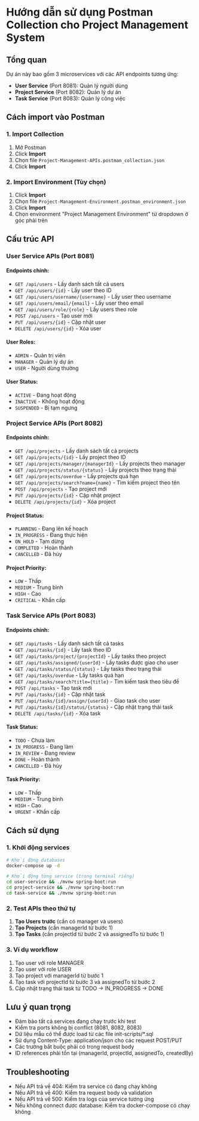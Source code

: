 # Hướng dẫn sử dụng Postman Collection cho Project Management System

## Tổng quan

Dự án này bao gồm 3 microservices với các API endpoints tương ứng:

- **User Service** (Port 8081): Quản lý người dùng
- **Project Service** (Port 8082): Quản lý dự án  
- **Task Service** (Port 8083): Quản lý công việc

## Cách import vào Postman

### 1. Import Collection
1. Mở Postman
2. Click **Import** 
3. Chọn file `Project-Management-APIs.postman_collection.json`
4. Click **Import**

### 2. Import Environment (Tùy chọn)
1. Click **Import** 
2. Chọn file `Project-Management-Environment.postman_environment.json`
3. Click **Import**
4. Chọn environment "Project Management Environment" từ dropdown ở góc phải trên

## Cấu trúc API

### User Service APIs (Port 8081)

#### Endpoints chính:
- `GET /api/users` - Lấy danh sách tất cả users
- `GET /api/users/{id}` - Lấy user theo ID
- `GET /api/users/username/{username}` - Lấy user theo username
- `GET /api/users/email/{email}` - Lấy user theo email
- `GET /api/users/role/{role}` - Lấy users theo role
- `POST /api/users` - Tạo user mới
- `PUT /api/users/{id}` - Cập nhật user
- `DELETE /api/users/{id}` - Xóa user

#### User Roles:
- `ADMIN` - Quản trị viên
- `MANAGER` - Quản lý dự án
- `USER` - Người dùng thường

#### User Status:
- `ACTIVE` - Đang hoạt động
- `INACTIVE` - Không hoạt động
- `SUSPENDED` - Bị tạm ngưng

### Project Service APIs (Port 8082)

#### Endpoints chính:
- `GET /api/projects` - Lấy danh sách tất cả projects
- `GET /api/projects/{id}` - Lấy project theo ID
- `GET /api/projects/manager/{managerId}` - Lấy projects theo manager
- `GET /api/projects/status/{status}` - Lấy projects theo trạng thái
- `GET /api/projects/overdue` - Lấy projects quá hạn
- `GET /api/projects/search?name={name}` - Tìm kiếm project theo tên
- `POST /api/projects` - Tạo project mới
- `PUT /api/projects/{id}` - Cập nhật project
- `DELETE /api/projects/{id}` - Xóa project

#### Project Status:
- `PLANNING` - Đang lên kế hoạch
- `IN_PROGRESS` - Đang thực hiện
- `ON_HOLD` - Tạm dừng
- `COMPLETED` - Hoàn thành
- `CANCELLED` - Đã hủy

#### Project Priority:
- `LOW` - Thấp
- `MEDIUM` - Trung bình
- `HIGH` - Cao
- `CRITICAL` - Khẩn cấp

### Task Service APIs (Port 8083)

#### Endpoints chính:
- `GET /api/tasks` - Lấy danh sách tất cả tasks
- `GET /api/tasks/{id}` - Lấy task theo ID
- `GET /api/tasks/project/{projectId}` - Lấy tasks theo project
- `GET /api/tasks/assigned/{userId}` - Lấy tasks được giao cho user
- `GET /api/tasks/status/{status}` - Lấy tasks theo trạng thái
- `GET /api/tasks/overdue` - Lấy tasks quá hạn
- `GET /api/tasks/search?title={title}` - Tìm kiếm task theo tiêu đề
- `POST /api/tasks` - Tạo task mới
- `PUT /api/tasks/{id}` - Cập nhật task
- `PUT /api/tasks/{id}/assign/{userId}` - Giao task cho user
- `PUT /api/tasks/{id}/status/{status}` - Cập nhật trạng thái task
- `DELETE /api/tasks/{id}` - Xóa task

#### Task Status:
- `TODO` - Chưa làm
- `IN_PROGRESS` - Đang làm
- `IN_REVIEW` - Đang review
- `DONE` - Hoàn thành
- `CANCELLED` - Đã hủy

#### Task Priority:
- `LOW` - Thấp
- `MEDIUM` - Trung bình
- `HIGH` - Cao
- `URGENT` - Khẩn cấp

## Cách sử dụng

### 1. Khởi động services
```bash
# Khởi động databases
docker-compose up -d

# Khởi động từng service (trong terminal riêng)
cd user-service && ./mvnw spring-boot:run
cd project-service && ./mvnw spring-boot:run  
cd task-service && ./mvnw spring-boot:run
```

### 2. Test APIs theo thứ tự
1. **Tạo Users trước** (cần có manager và users)
2. **Tạo Projects** (cần managerId từ bước 1)
3. **Tạo Tasks** (cần projectId từ bước 2 và assignedTo từ bước 1)

### 3. Ví dụ workflow
1. Tạo user với role MANAGER
2. Tạo user với role USER
3. Tạo project với managerId từ bước 1
4. Tạo task với projectId từ bước 3 và assignedTo từ bước 2
5. Cập nhật trạng thái task từ TODO → IN_PROGRESS → DONE

## Lưu ý quan trọng

- Đảm bảo tất cả services đang chạy trước khi test
- Kiểm tra ports không bị conflict (8081, 8082, 8083)
- Dữ liệu mẫu có thể được load từ các file init-scripts/*.sql
- Sử dụng Content-Type: application/json cho các request POST/PUT
- Các trường bắt buộc phải có trong request body
- ID references phải tồn tại (managerId, projectId, assignedTo, createdBy)

## Troubleshooting

- Nếu API trả về 404: Kiểm tra service có đang chạy không
- Nếu API trả về 400: Kiểm tra request body và validation
- Nếu API trả về 500: Kiểm tra logs của service tương ứng
- Nếu không connect được database: Kiểm tra docker-compose có chạy không
